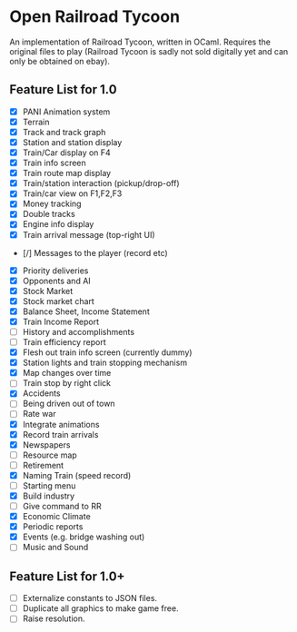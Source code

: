 
# Open Railroad Tycoon

An implementation of Railroad Tycoon, written in OCaml.
Requires the original files to play (Railroad Tycoon is sadly not sold digitally yet and can only be obtained on ebay).

## Feature List for 1.0

- [x] PANI Animation system
- [x] Terrain
- [x] Track and track graph
- [x] Station and station display
- [x] Train/Car display on F4
- [x] Train info screen
- [x] Train route map display
- [x] Train/station interaction (pickup/drop-off)
- [x] Train/car view on F1,F2,F3
- [x] Money tracking
- [x] Double tracks
- [x] Engine info display
- [x] Train arrival message (top-right UI)
- [/] Messages to the player (record etc)
- [x] Priority deliveries
- [x] Opponents and AI
- [x] Stock Market
- [x] Stock market chart
- [x] Balance Sheet, Income Statement
- [x] Train Income Report
- [ ] History and accomplishments
- [ ] Train efficiency report
- [x] Flesh out train info screen (currently dummy)
- [x] Station lights and train stopping mechanism
- [x] Map changes over time
- [ ] Train stop by right click
- [x] Accidents
- [ ] Being driven out of town
- [ ] Rate war
- [x] Integrate animations
- [x] Record train arrivals
- [x] Newspapers
- [ ] Resource map
- [ ] Retirement
- [x] Naming Train (speed record)
- [ ] Starting menu
- [x] Build industry
- [ ] Give command to RR
- [x] Economic Climate
- [x] Periodic reports
- [x] Events (e.g. bridge washing out)
- [ ] Music and Sound

## Feature List for 1.0+

- [ ] Externalize constants to JSON files.
- [ ] Duplicate all graphics to make game free.
- [ ] Raise resolution.

